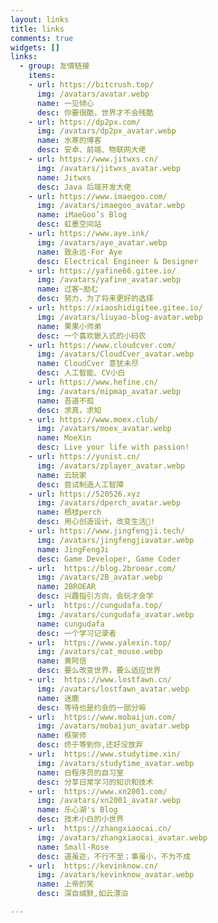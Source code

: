 ```yaml
---
layout: links
title: links
comments: true
widgets: []
links:
  - group: 友情链接
    items:
    - url: https://bitcrush.top/
      img: /avatars/avatar.webp
      name: 一见倾心
      desc: 你要很酷，世界才不会残酷
    - url: https://dp2px.com/
      img: /avatars/dp2px_avatar.webp
      name: 水寒的博客
      desc: 安卓、前端、物联网大佬
    - url: https://www.jitwxs.cn/
      img: /avatars/jitwxs_avatar.webp
      name: Jitwxs
      desc: Java 后端开发大佬
    - url: https://www.imaegoo.com/
      img: /avatars/imaegoo_avatar.webp
      name: iMaeGoo’s Blog
      desc: 虹墨空间站   
    - url: https://www.aye.ink/
      img: /avatars/aye_avatar.webp
      name: 致永远-For Aye
      desc: Electrical Engineer & Designer
    - url: https://yafine66.gitee.io/
      img: /avatars/yafine_avatar.webp
      name: 过客~励む
      desc: 努力，为了将来更好的选择
    - url: https://xiaoshidigitee.gitee.io/
      img: /avatars/liuyao-blog-avatar.webp
      name: 果果小师弟
      desc: 一个喜欢嵌入式的小码农
    - url: https://www.cloudcver.com/
      img: /avatars/CloudCver_avatar.webp
      name: CloudCver 意犹未尽
      desc: 人工智能、CV小白
    - url: https://www.hefine.cn/
      img: /avatars/mipmap_avatar.webp
      name: 吾道不孤
      desc: 求真，求知
    - url: https://www.moex.club/
      img: /avatars/moex_avatar.webp
      name: MoeXin
      desc: Live your life with passion!
    - url: https://yunist.cn/
      img: /avatars/zplayer_avatar.webp
      name: 云玩家
      desc: 尝试制造人工智障
    - url: https://520526.xyz
      img: /avatars/dperch_avatar.webp
      name: 栖枝perch
      desc: 用心创造设计，改变生活🌸!
    - url: https://www.jingfengji.tech/
      img: /avatars/jingfengjiavatar.webp
      name: JingFengJi
      desc: Game Developer, Game Coder
    - url:  https://blog.2broear.com/
      img: /avatars/2B_avatar.webp
      name: 2BROEAR
      desc: 兴趣指引方向，会玩才会学
    - url:  https://cungudafa.top/
      img: /avatars/cungudafa_avatar.webp
      name: cungudafa
      desc: 一个学习记录者
    - url:  https://www.yalexin.top/
      img: /avatars/cat_mouse.webp
      name: 黄阿信
      desc: 要么改变世界，要么适应世界
    - url:  https://www.lostfawn.cn/
      img: /avatars/lostfawn_avatar.webp
      name: 迷鹿
      desc: 等待也是约会的一部分嘛
    - url:  https://www.mobaijun.com/
      img: /avatars/mobaijun_avatar.webp
      name: 框架师
      desc: 终于等到你,还好没放弃
    - url:  https://www.studytime.xin/
      img: /avatars/studytime_avatar.webp
      name: 白程序员的自习室
      desc: 分享日常学习的知识和技术
    - url:  https://www.xn2001.com/
      img: /avatars/xn2001_avatar.webp
      name: 乐心湖's Blog
      desc: 技术小白的小世界
    - url:  https://zhangxiaocai.cn/
      img: /avatars/zhangxiaocai_avatar.webp
      name: Small-Rose
      desc: 道虽迩，不行不至；事虽小，不为不成
    - url:  https://kevinknow.cn/
      img: /avatars/kevinknow_avatar.webp
      name: 上帝的笑
      desc: 深自缄默,如云漂泊

---
```

